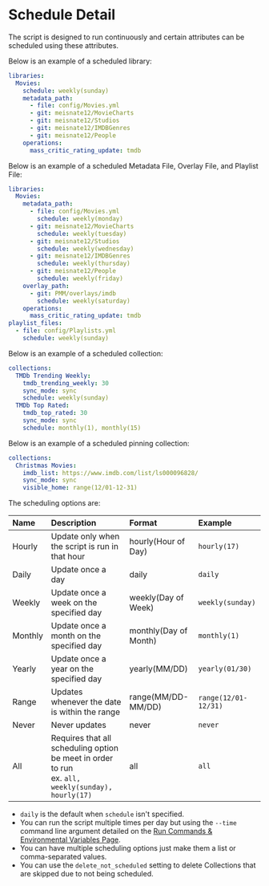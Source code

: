 # Schedule Detail

The script is designed to run continuously and certain attributes can be scheduled using these attributes.

Below is an example of a scheduled library: 
```yaml
libraries:
  Movies:
    schedule: weekly(sunday)
    metadata_path:
      - file: config/Movies.yml
      - git: meisnate12/MovieCharts
      - git: meisnate12/Studios
      - git: meisnate12/IMDBGenres
      - git: meisnate12/People
    operations:
      mass_critic_rating_update: tmdb
```

Below is an example of a scheduled Metadata File, Overlay File, and Playlist File: 
```yaml
libraries:
  Movies:
    metadata_path:
      - file: config/Movies.yml
        schedule: weekly(monday)
      - git: meisnate12/MovieCharts
        schedule: weekly(tuesday)
      - git: meisnate12/Studios
        schedule: weekly(wednesday)
      - git: meisnate12/IMDBGenres
        schedule: weekly(thursday)
      - git: meisnate12/People
        schedule: weekly(friday)
    overlay_path:
      - git: PMM/overlays/imdb
        schedule: weekly(saturday)
    operations:
      mass_critic_rating_update: tmdb
playlist_files:
  - file: config/Playlists.yml
    schedule: weekly(sunday)
```

Below is an example of a scheduled collection: 
```yaml
collections:
  TMDb Trending Weekly:
    tmdb_trending_weekly: 30
    sync_mode: sync
    schedule: weekly(sunday)
  TMDb Top Rated:
    tmdb_top_rated: 30
    sync_mode: sync
    schedule: monthly(1), monthly(15)
```

Below is an example of a scheduled pinning collection: 
```yaml
collections:
  Christmas Movies:
    imdb_list: https://www.imdb.com/list/ls000096828/
    sync_mode: sync
    visible_home: range(12/01-12-31)
```

The scheduling options are:

| Name    | Description                                                                                          | Format                | Example              |
|:--------|:-----------------------------------------------------------------------------------------------------|:----------------------|:---------------------|
| Hourly  | Update only when the script is run in that hour                                                      | hourly(Hour of Day)   | `hourly(17)`         |
| Daily   | Update once a day                                                                                    | daily                 | `daily`              |
| Weekly  | Update once a week on the specified day                                                              | weekly(Day of Week)   | `weekly(sunday)`     |
| Monthly | Update once a month on the specified day                                                             | monthly(Day of Month) | `monthly(1)`         |
| Yearly  | Update once a year on the specified day                                                              | yearly(MM/DD)         | `yearly(01/30)`      |
| Range   | Updates whenever the date is within the range                                                        | range(MM/DD-MM/DD)    | `range(12/01-12/31)` |
| Never   | Never updates                                                                                        | never                 | `never`              |
| All     | Requires that all scheduling option be meet in order to run<br>ex. `all, weekly(sunday), hourly(17)` | all                   | `all`                |

* `daily` is the default when `schedule` isn't specified.
* You can run the script multiple times per day but using the `--time` command line argument detailed on the [Run Commands & Environmental Variables Page](../../home/environmental.md#time-to-run).
* You can have multiple scheduling options just make them a list or comma-separated values.
* You can use the `delete_not_scheduled` setting to delete Collections that are skipped due to not being scheduled.
